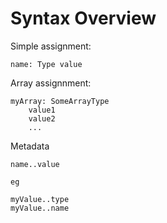 Syntax Overview
===============

Simple assignment:

```
name: Type value
```

Array assignnment:

```
myArray: SomeArrayType
	value1
	value2
	...
```

Metadata
```
name..value

eg

myValue..type
myValue..name
```
